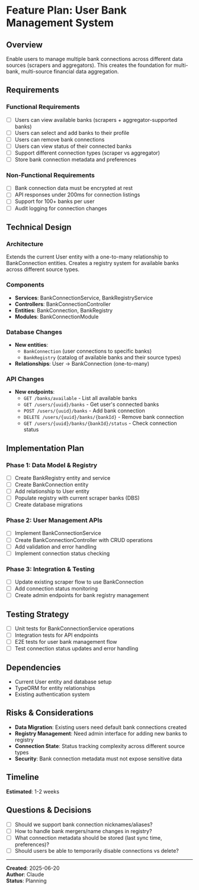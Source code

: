 # Feature Plan: User Bank Management System

## Overview
Enable users to manage multiple bank connections across different data sources (scrapers and aggregators). This creates the foundation for multi-bank, multi-source financial data aggregation.

## Requirements
### Functional Requirements
- [ ] Users can view available banks (scrapers + aggregator-supported banks) 
- [ ] Users can select and add banks to their profile
- [ ] Users can remove bank connections
- [ ] Users can view status of their connected banks
- [ ] Support different connection types (scraper vs aggregator)
- [ ] Store bank connection metadata and preferences

### Non-Functional Requirements
- [ ] Bank connection data must be encrypted at rest
- [ ] API responses under 200ms for connection listings
- [ ] Support for 100+ banks per user
- [ ] Audit logging for connection changes

## Technical Design

### Architecture
Extends the current User entity with a one-to-many relationship to BankConnection entities. Creates a registry system for available banks across different source types.

### Components
- **Services**: BankConnectionService, BankRegistryService
- **Controllers**: BankConnectionController  
- **Entities**: BankConnection, BankRegistry
- **Modules**: BankConnectionModule

### Database Changes
- **New entities**:
  - `BankConnection` (user connections to specific banks)
  - `BankRegistry` (catalog of available banks and their source types)
- **Relationships**: User -> BankConnection (one-to-many)

### API Changes
- **New endpoints**:
  - `GET /banks/available` - List all available banks
  - `GET /users/{uuid}/banks` - Get user's connected banks
  - `POST /users/{uuid}/banks` - Add bank connection
  - `DELETE /users/{uuid}/banks/{bankId}` - Remove bank connection
  - `GET /users/{uuid}/banks/{bankId}/status` - Check connection status

## Implementation Plan

### Phase 1: Data Model & Registry
- [ ] Create BankRegistry entity and service
- [ ] Create BankConnection entity
- [ ] Add relationship to User entity
- [ ] Populate registry with current scraper banks (DBS)
- [ ] Create database migrations

### Phase 2: User Management APIs
- [ ] Implement BankConnectionService 
- [ ] Create BankConnectionController with CRUD operations
- [ ] Add validation and error handling
- [ ] Implement connection status checking

### Phase 3: Integration & Testing
- [ ] Update existing scraper flow to use BankConnection
- [ ] Add connection status monitoring
- [ ] Create admin endpoints for bank registry management

## Testing Strategy
- [ ] Unit tests for BankConnectionService operations
- [ ] Integration tests for API endpoints
- [ ] E2E tests for user bank management flow
- [ ] Test connection status updates and error handling

## Dependencies
- Current User entity and database setup
- TypeORM for entity relationships
- Existing authentication system

## Risks & Considerations
- **Data Migration**: Existing users need default bank connections created
- **Registry Management**: Need admin interface for adding new banks to registry
- **Connection State**: Status tracking complexity across different source types
- **Security**: Bank connection metadata must not expose sensitive data

## Timeline
**Estimated**: 1-2 weeks

## Questions & Decisions
- [ ] Should we support bank connection nicknames/aliases?
- [ ] How to handle bank mergers/name changes in registry?
- [ ] What connection metadata should be stored (last sync time, preferences)?
- [ ] Should users be able to temporarily disable connections vs delete?

---
**Created**: 2025-06-20  
**Author**: Claude  
**Status**: Planning